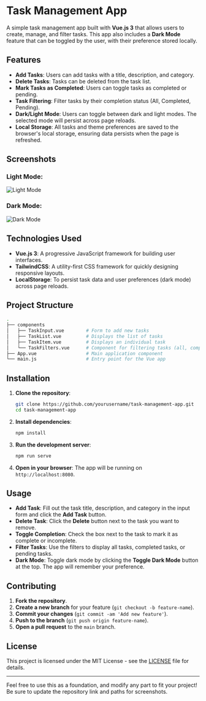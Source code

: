 # Task Management App

A simple task management app built with **Vue.js 3** that allows users to create, manage, and filter tasks. This app also includes a **Dark Mode** feature that can be toggled by the user, with their preference stored locally.

## Features

- **Add Tasks**: Users can add tasks with a title, description, and category.
- **Delete Tasks**: Tasks can be deleted from the task list.
- **Mark Tasks as Completed**: Users can toggle tasks as completed or pending.
- **Task Filtering**: Filter tasks by their completion status (All, Completed, Pending).
- **Dark/Light Mode**: Users can toggle between dark and light modes. The selected mode will persist across page reloads.
- **Local Storage**: All tasks and theme preferences are saved to the browser's local storage, ensuring data persists when the page is refreshed.

## Screenshots

### Light Mode:
![Light Mode](path/to/light_mode_screenshot.png)

### Dark Mode:
![Dark Mode](path/to/dark_mode_screenshot.png)

## Technologies Used

- **Vue.js 3**: A progressive JavaScript framework for building user interfaces.
- **TailwindCSS**: A utility-first CSS framework for quickly designing responsive layouts.
- **LocalStorage**: To persist task data and user preferences (dark mode) across page reloads.

## Project Structure

```bash
.
├── components
│   ├── TaskInput.vue        # Form to add new tasks
│   ├── TaskList.vue         # Displays the list of tasks
│   ├── TaskItem.vue         # Displays an individual task
│   └── TaskFilters.vue      # Component for filtering tasks (all, completed, pending)
├── App.vue                  # Main application component
└── main.js                  # Entry point for the Vue app
```

## Installation

1. **Clone the repository**:
   ```bash
   git clone https://github.com/yourusername/task-management-app.git
   cd task-management-app
   ```

2. **Install dependencies**:
   ```bash
   npm install
   ```

3. **Run the development server**:
   ```bash
   npm run serve
   ```

4. **Open in your browser**:
   The app will be running on `http://localhost:8080`.

## Usage

- **Add Task**: Fill out the task title, description, and category in the input form and click the **Add Task** button.
- **Delete Task**: Click the **Delete** button next to the task you want to remove.
- **Toggle Completion**: Check the box next to the task to mark it as complete or incomplete.
- **Filter Tasks**: Use the filters to display all tasks, completed tasks, or pending tasks.
- **Dark Mode**: Toggle dark mode by clicking the **Toggle Dark Mode** button at the top. The app will remember your preference.

## Contributing

1. **Fork the repository**.
2. **Create a new branch** for your feature (`git checkout -b feature-name`).
3. **Commit your changes** (`git commit -am 'Add new feature'`).
4. **Push to the branch** (`git push origin feature-name`).
5. **Open a pull request** to the `main` branch.

## License

This project is licensed under the MIT License - see the [LICENSE](LICENSE) file for details.

---

Feel free to use this as a foundation, and modify any part to fit your project! Be sure to update the repository link and paths for screenshots.
